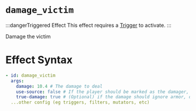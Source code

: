 # `damage_victim`
:::dangerTriggered Effect
This effect requires a [Trigger](https://plugins.auxilor.io/effects/all-triggers) to activate.
:::

Damage the victim

# Effect Syntax
```yaml
- id: damage_victim
  args:
    damage: 10.4 # The damage to deal
    use-source: false # If the player should be marked as the damager, will trigger melee_damage and run listeners: set to false if you don't know what this means
    true-damage: true # (Optional) if the damage should ignore armor, defense, etc
  ...other config (eg triggers, filters, mutators, etc)
```